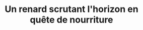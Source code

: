 ---
layout: photo
title: Un renard scrutant l'horizon en quête de nourriture
desc: An Aer・Pris sur le vif
category: pris-sur-le-vif
image: 2
tags:
- front
metadata:
- Boitier: Canon 650D
- Focale: F/6.3
- Temps d'exposition: 1/250
- Iso: 800 
- Objectif: 150-500mm

- Lieu: Ploerdut, Morbihan
---